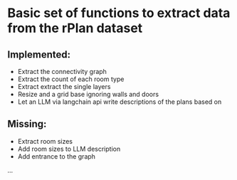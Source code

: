 # Basic set of functions to extract data from the rPlan dataset

## Implemented:

- Extract the connectivity graph
- Extract the count of each room type
- Extract extract the single layers
- Resize and a grid base ignoring walls and doors
- Let an LLM via langchain api write descriptions of the plans based on 

## Missing:

- Extract room sizes
- Add room sizes to LLM description
- Add entrance to the graph

...

